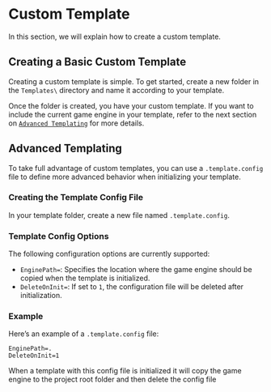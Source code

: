 # Custom Template

In this section, we will explain how to create a custom template.

## Creating a Basic Custom Template

Creating a custom template is simple. To get started, create a new folder in the `Templates\` directory and name it according to your template. 

Once the folder is created, you have your custom template. If you want to include the current game engine in your template, refer to the next section on [`Advanced Templating`](#advanced-templating) for more details.

## Advanced Templating

To take full advantage of custom templates, you can use a `.template.config` file to define more advanced behavior when initializing your template.

### Creating the Template Config File

In your template folder, create a new file named `.template.config`.

### Template Config Options

The following configuration options are currently supported:

- `EnginePath=`: Specifies the location where the game engine should be copied when the template is initialized.
- `DeleteOnInit=`: If set to `1`, the configuration file will be deleted after initialization.

### Example

Here’s an example of a `.template.config` file:

```config
EnginePath=.
DeleteOnInit=1
```
When a template with this config file is initialized it will copy the game engine to the project root folder and then delete the config file